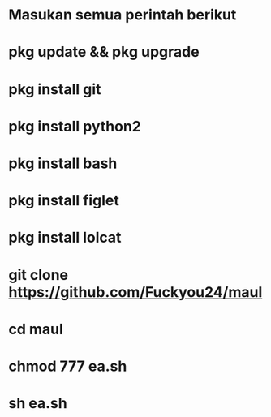 # Masukan semua perintah berikut

# pkg update && pkg upgrade
# pkg install git
# pkg install python2
# pkg install bash
# pkg install figlet
# pkg install lolcat

# git clone https://github.com/Fuckyou24/maul
# cd maul
# chmod 777 ea.sh
# sh ea.sh
